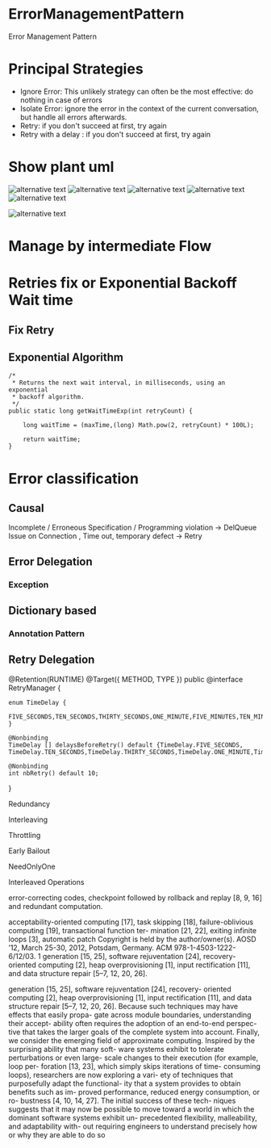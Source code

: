 # ErrorManagementPattern
Error Management Pattern

# Principal Strategies

- Ignore Error: This unlikely strategy can often be the most effective: do nothing in case of errors
- Isolate Error: ignore the error in the context of the current conversation, but handle all errors afterwards.
- Retry: if you don't succeed at first, try again
- Retry with a delay : if you don't succeed at first, try again

# Show plant uml
![alternative text](http://www.plantuml.com/plantuml/proxy?src=https://raw.github.com/buidiaconseil/ErrorManagementPattern/master/ErrorStateManagement.wsd)
![alternative text](http://www.plantuml.com/plantuml/proxy?src=https://raw.github.com/buidiaconseil/ErrorManagementPattern/master/ExplodePartitionByTime.wsd)
![alternative text](http://www.plantuml.com/plantuml/proxy?src=https://raw.github.com/buidiaconseil/ErrorManagementPattern/master/RetryConsumingStrategy.wsd)
![alternative text](http://www.plantuml.com/plantuml/proxy?src=https://raw.github.com/buidiaconseil/ErrorManagementPattern/master/RetryFlow.wsd)
![alternative text](http://www.plantuml.com/plantuml/proxy?src=https://raw.github.com/buidiaconseil/ErrorManagementPattern/master/errorFlow.wsd)

![alternative text](http://www.plantuml.com/plantuml/proxy?src=https://raw.github.com/buidiaconseil/ErrorManagementPattern/master/errorFlow2.wsd)
# Manage by intermediate Flow

# Retries fix or Exponential Backoff Wait time

## Fix Retry

## Exponential Algorithm

```
/*
 * Returns the next wait interval, in milliseconds, using an exponential
 * backoff algorithm.
 */
public static long getWaitTimeExp(int retryCount) {

    long waitTime = (maxTime,(long) Math.pow(2, retryCount) * 100L);

    return waitTime;
}
```

# Error classification

## Causal 

Incomplete / Erroneous Specification / Programming violation  -> DelQueue
Issue on Connection , Time out, temporary defect -> Retry 


## Error Delegation

### Exception 

## Dictionary based

### Annotation Pattern

## Retry Delegation

@Retention(RUNTIME)
@Target({ METHOD, TYPE })
public @interface RetryManager {

	enum TimeDelay {
		FIVE_SECONDS,TEN_SECONDS,THIRTY_SECONDS,ONE_MINUTE,FIVE_MINUTES,TEN_MINUTES,FIFTEEN_MINUTES,THIRTY_MINUTES,ONE_HOUR,TWO_HOURS,FIVE_HOURS
	}
	
	@Nonbinding
	TimeDelay [] delaysBeforeRetry() default {TimeDelay.FIVE_SECONDS, TimeDelay.TEN_SECONDS,TimeDelay.THIRTY_SECONDS,TimeDelay.ONE_MINUTE,TimeDelay.FIVE_MINUTES,TimeDelay.TEN_MINUTES,TimeDelay.FIFTEEN_MINUTES};

	@Nonbinding
	int nbRetry() default 10;

}








Redundancy

Interleaving

Throttling

Early Bailout

NeedOnlyOne

Interleaved Operations

 error-correcting
codes, checkpoint followed by rollback and replay [8, 9, 16]
and redundant computation.

acceptability-oriented  computing  [17],  task  skipping  [18],
failure-oblivious computing [19], transactional function ter-
mination [21, 22], exiting infinite loops [3], automatic patch
Copyright is held by the author/owner(s).
AOSD ’12,
March 25-30, 2012, Potsdam, Germany.
ACM 978-1-4503-1222-6/12/03.
1
generation [15, 25], software rejuventation [24], recovery-
oriented  computing  [2],  heap  overprovisioning  [1],  input
rectification [11], and data structure repair [5–7, 12, 20, 26].

generation [15, 25], software rejuventation [24], recovery-
oriented  computing  [2],  heap  overprovisioning  [1],  input
rectification [11], and data structure repair [5–7, 12, 20, 26].
Because such techniques may have effects that easily propa-
gate across module boundaries, understanding their accept-
ability often requires the adoption of an end-to-end perspec-
tive that takes the larger goals of the complete system into
account.
Finally,  we  consider  the  emerging  field  of  approximate
computing. Inspired by the surprising ability that many soft-
ware systems exhibit to tolerate perturbations or even large-
scale  changes  to  their  execution  (for  example,  loop  per-
foration  [13,  23],  which  simply  skips  iterations  of  time-
consuming  loops),  researchers  are  now  exploring  a  vari-
ety  of  techniques  that  purposefully  adapt  the  functional-
ity  that  a  system  provides  to  obtain  benefits  such  as  im-
proved  performance,  reduced  energy  consumption,  or  ro-
bustness [4, 10, 14, 27]. The initial success of these tech-
niques suggests that it may now be possible to move toward
a world in which the dominant software systems exhibit un-
precedented flexibility, malleability, and adaptability with-
out requiring engineers to understand precisely how or why
they are able to do so
